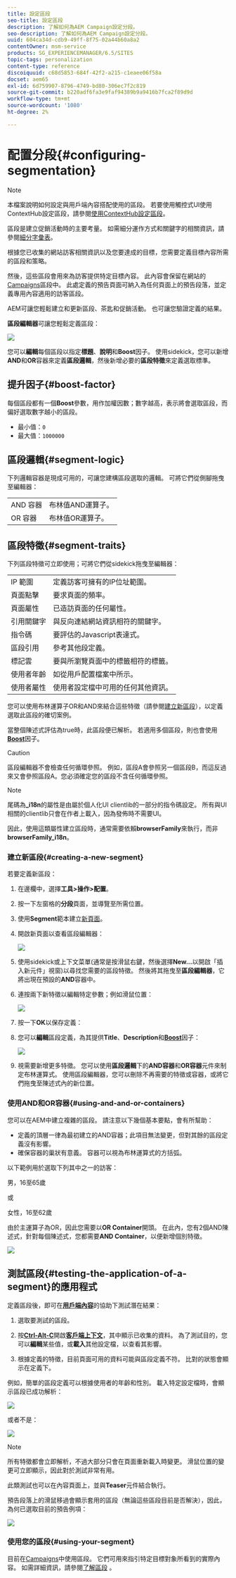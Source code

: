 ```yaml
---
title: 設定區段
seo-title: 設定區段
description: 了解如何為AEM Campaign設定分段。
seo-description: 了解如何為AEM Campaign設定分段。
uuid: 604ca34d-cdb9-49ff-8f75-02a44b60a8a2
contentOwner: msm-service
products: SG_EXPERIENCEMANAGER/6.5/SITES
topic-tags: personalization
content-type: reference
discoiquuid: c68d5853-684f-42f2-a215-c1eaee06f58a
docset: aem65
exl-id: 6d759907-8796-4749-bd80-306ec7f2c819
source-git-commit: b220adf6fa3e9faf94389b9a9416b7fca2f89d9d
workflow-type: tm+mt
source-wordcount: '1080'
ht-degree: 2%

---
```


# 配置分段{#configuring-segmentation}

>[!NOTE]
>
>本檔案說明如何設定與用戶端內容搭配使用的區段。 若要使用觸控式UI使用ContextHub設定區段，請參閱[使用ContextHub設定區段](/help/sites-administering/segmentation.md)。

區段是建立促銷活動時的主要考量。 如需細分運作方式和關鍵字的相關資訊，請參閱[細分字彙表](/help/sites-authoring/segmentation-overview.md)。

根據您已收集的網站訪客相關資訊以及您要達成的目標，您需要定義目標內容所需的區段和策略。

然後，這些區段會用來為訪客提供特定目標內容。 此內容會保留在網站的[Campaigns](/help/sites-classic-ui-authoring/classic-personalization-campaigns.md)區段中。 此處定義的預告頁面可納入為任何頁面上的預告段落，並定義專用內容適用的訪客區段。

AEM可讓您輕鬆建立和更新區段、茶匙和促銷活動。 也可讓您驗證定義的結果。

**區段編輯器**&#x200B;可讓您輕鬆定義區段：

![](assets/segmenteditor.png)

您可以&#x200B;**編輯**&#x200B;每個區段以指定&#x200B;**標題**、**說明**&#x200B;和&#x200B;**Boost**&#x200B;因子。 使用sidekick，您可以新增&#x200B;**AND**&#x200B;和&#x200B;**OR**&#x200B;容器來定義&#x200B;**區段邏輯**，然後新增必要的&#x200B;**區段特徵**&#x200B;來定義選取標準。

## 提升因子{#boost-factor}

每個區段都有一個&#x200B;**Boost**&#x200B;參數，用作加權因數；數字越高，表示將會選取區段，而偏好選取數字越小的區段。

* 最小值：`0`
* 最大值：`1000000`

## 區段邏輯{#segment-logic}

下列邏輯容器是現成可用的，可讓您建構區段選取的邏輯。 可將它們從側腳拖曳至編輯器：

<table>
 <tbody>
  <tr>
   <td> AND 容器<br /> </td>
   <td> 布林值AND運算子。<br /> </td>
  </tr>
  <tr>
   <td> OR 容器<br /> </td>
   <td> 布林值OR運算子。</td>
  </tr>
 </tbody>
</table>

## 區段特徵{#segment-traits}

下列區段特徵可立即使用；可將它們從sidekick拖曳至編輯器：

<table>
 <tbody>
  <tr>
   <td> IP 範圍<br /> </td>
   <td>定義訪客可擁有的IP位址範圍。<br /> </td>
  </tr>
  <tr>
   <td> 頁面點擊<br /> </td>
   <td>要求頁面的頻率。<br /> </td>
  </tr>
  <tr>
   <td> 頁面屬性<br /> </td>
   <td>已造訪頁面的任何屬性。<br /> </td>
  </tr>
  <tr>
   <td> 引用關鍵字<br /> </td>
   <td>與反向連結網站資訊相符的關鍵字。<br /> </td>
  </tr>
  <tr>
   <td> 指令碼</td>
   <td>要評估的Javascript表達式。<br /> </td>
  </tr>
  <tr>
   <td> 區段引用 <br /> </td>
   <td>參考其他段定義。<br /> </td>
  </tr>
  <tr>
   <td> 標記雲<br /> </td>
   <td>要與所瀏覽頁面中的標籤相符的標籤。<br /> </td>
  </tr>
  <tr>
   <td> 使用者年齡<br /> </td>
   <td>如從用戶配置檔案中所示。<br /> </td>
  </tr>
  <tr>
   <td> 使用者屬性<br /> </td>
   <td>使用者設定檔中可用的任何其他資訊。 </td>
  </tr>
 </tbody>
</table>

您可以使用布林運算子OR和AND來結合這些特徵（請參閱[建立新區段](#creating-a-new-segment)），以定義選取此區段的確切案例。

當整個陳述式評估為true時，此區段便已解析。 若適用多個區段，則也會使用&#x200B;**[Boost](/help/sites-administering/campaign-segmentation.md#boost-factor)**&#x200B;因子。

>[!CAUTION]
>
>區段編輯器不會檢查任何循環參照。 例如，區段A會參照另一個區段B，而這反過來又會參照區段A。您必須確定您的區段不含任何循環參照。

>[!NOTE]
>
>尾碼為&#x200B;**_i18n**&#x200B;的屬性是由屬於個人化UI clientlib的一部分的指令碼設定。 所有與UI相關的clientlib只會在作者上載入，因為發佈時不需要UI。
>
>因此，使用這類屬性建立區段時，通常需要依賴&#x200B;**browserFamily**&#x200B;來執行，而非&#x200B;**browserFamily_i18n**。

### 建立新區段{#creating-a-new-segment}

若要定義新區段：

1. 在邊欄中，選擇&#x200B;**工具>操作>配置**。
1. 按一下左窗格的&#x200B;**分段**&#x200B;頁面，並導覽至所需位置。
1. 使用&#x200B;**Segment**&#x200B;範本建立[新頁面](/help/sites-authoring/editing-content.md#creatinganewpage)。
1. 開啟新頁面以查看區段編輯器：

   ![](assets/screen_shot_2012-02-02at101726am.png)

1. 使用sidekick或上下文菜單(通常是按滑鼠右鍵，然後選擇&#x200B;**New...**&#x200B;以開啟「插入新元件」視窗)以尋找您需要的區段特徵。 然後將其拖曳至&#x200B;**區段編輯器**，它將出現在預設的&#x200B;**AND**&#x200B;容器中。
1. 連按兩下新特徵以編輯特定參數；例如滑鼠位置：

   ![](assets/screen_shot_2012-02-02at103135am.png)

1. 按一下&#x200B;**OK**&#x200B;以保存定義：
1. 您可以&#x200B;**編輯**&#x200B;區段定義，為其提供&#x200B;**Title**、**Description**&#x200B;和&#x200B;**[Boost](#boost-factor)**&#x200B;因子：

   ![](assets/screen_shot_2012-02-02at103547am.png)

1. 視需要新增更多特徵。 您可以使用&#x200B;**區段邏輯**&#x200B;下的&#x200B;**AND容器**&#x200B;和&#x200B;**OR容器**&#x200B;元件來制定布林運算式。 使用區段編輯器，您可以刪除不再需要的特徵或容器，或將它們拖曳至陳述式內的新位置。

### 使用AND和OR容器{#using-and-and-or-containers}

您可以在AEM中建立複雜的區段。 請注意以下幾個基本要點，會有所幫助：

* 定義的頂層一律為最初建立的AND容器；此項目無法變更，但對其餘的區段定義沒有影響。
* 確保容器的巢狀有意義。 容器可以視為布林運算式的方括弧。

以下範例用於選取下列其中之一的訪客：

男，16至65歲

或

女性，16至62歲

由於主運算子為OR，因此您需要以&#x200B;**OR Container**&#x200B;開頭。 在此內，您有2個AND陳述式，針對每個陳述式，您都需要&#x200B;**AND Container**，以便新增個別特徵。

![](assets/screen_shot_2012-02-02at105145am.png)

## 測試區段{#testing-the-application-of-a-segment}的應用程式

定義區段後，即可在&#x200B;**[用戶端內容](/help/sites-administering/client-context.md)**&#x200B;的協助下測試潛在結果：

1. 選取要測試的區段。
1. 按&#x200B;**[Ctrl-Alt-C](/help/sites-authoring/page-authoring.md#keyboardshortcuts)**&#x200B;開啟&#x200B;**[客戶端上下文](/help/sites-administering/client-context.md)**，其中顯示已收集的資料。 為了測試目的，您可以&#x200B;**編輯**&#x200B;某些值，或&#x200B;**載入**&#x200B;其他設定檔，以查看其影響。

1. 根據定義的特徵，目前頁面可用的資料可能與區段定義不符。 比對的狀態會顯示在定義下。

例如，簡單的區段定義可以根據使用者的年齡和性別。 載入特定設定檔時，會顯示區段已成功解析：

![](assets/screen_shot_2012-02-02at105926am.png)

或者不是：

![](assets/screen_shot_2012-02-02at110019am.png)

>[!NOTE]
>
>所有特徵都會立即解析，不過大部分只會在頁面重新載入時變更。 滑鼠位置的變更可立即顯示，因此對於測試非常有用。

此類測試也可以在內容頁面上，並與&#x200B;**Teaser**&#x200B;元件結合執行。

預告段落上的滑鼠移過會顯示套用的區段（無論這些區段目前是否解決），因此，為何已選取目前的預告例項：

![](assets/chlimage_1-47.png)

### 使用您的區段{#using-your-segment}

目前在[Campaigns](/help/sites-classic-ui-authoring/classic-personalization-campaigns.md)中使用區段。 它們可用來指引特定目標對象所看到的實際內容。 如需詳細資訊，請參閱[了解區段](/help/sites-authoring/segmentation-overview.md) 。
